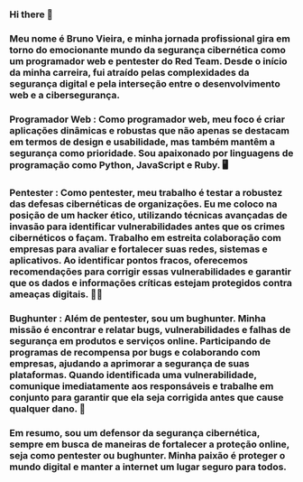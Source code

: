 ### Hi there 👋
### Meu nome é Bruno Vieira, e minha jornada profissional gira em torno do emocionante mundo da segurança cibernética como um programador web e pentester do Red Team. Desde o início da minha carreira, fui atraído pelas complexidades da segurança digital e pela interseção entre o desenvolvimento web e a cibersegurança. 

### Programador Web : Como programador web, meu foco é criar aplicações dinâmicas e robustas que não apenas se destacam em termos de design e usabilidade, mas também mantêm a segurança como prioridade. Sou apaixonado por linguagens de programação como Python, JavaScript e Ruby. 🖥️

### Pentester : Como pentester, meu trabalho é testar a robustez das defesas cibernéticas de organizações. Eu me coloco na posição de um hacker ético, utilizando técnicas avançadas de invasão para identificar vulnerabilidades antes que os crimes cibernéticos o façam. Trabalho em estreita colaboração com empresas para avaliar e fortalecer suas redes, sistemas e aplicativos. Ao identificar pontos fracos, oferecemos recomendações para corrigir essas vulnerabilidades e garantir que os dados e informações críticas estejam protegidos contra ameaças digitais. 🐱‍💻

### Bughunter : Além de pentester, sou um bughunter. Minha missão é encontrar e relatar bugs, vulnerabilidades e falhas de segurança em produtos e serviços online. Participando de programas de recompensa por bugs e colaborando com empresas, ajudando a aprimorar a segurança de suas plataformas. Quando identificada uma vulnerabilidade, comunique imediatamente aos responsáveis ​​e trabalhe em conjunto para garantir que ela seja corrigida antes que cause qualquer dano. 🐛

### Em resumo, sou um defensor da segurança cibernética, sempre em busca de maneiras de fortalecer a proteção online, seja como pentester ou bughunter. Minha paixão é proteger o mundo digital e manter a internet um lugar seguro para todos.
